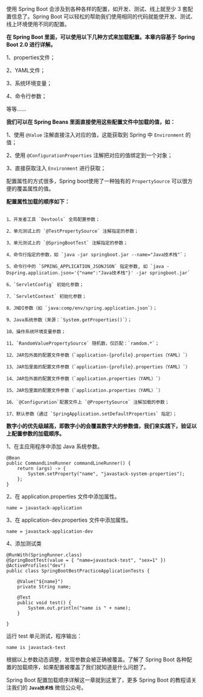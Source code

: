 
使用 Spring Boot 会涉及到各种各样的配置，如开发、测试、线上就至少 3 套配置信息了。Spring Boot 可以轻松的帮助我们使用相同的代码就能使开发、测试、线上环境使用不同的配置。

**在 Spring Boot 里面，可以使用以下几种方式来加载配置。本章内容基于 Spring Boot 2.0 进行详解。**

1、properties文件；

2、YAML文件；

3、系统环境变量；

4、命令行参数；

等等……

**我们可以在 Spring Beans 里面直接使用这些配置文件中加载的值，如：**

1、使用 `@Value` 注解直接注入对应的值，这能获取到 Spring 中 `Environment` 的值；

2、使用 `@ConfigurationProperties` 注解把对应的值绑定到一个对象；

3、直接获取注入 `Environment` 进行获取；


配置属性的方式很多，Spring boot使用了一种独有的 `PropertySource` 可以很方便的覆盖属性的值。

**配置属性加载的顺序如下：**

```

1、开发者工具 `Devtools` 全局配置参数；

2、单元测试上的 `@TestPropertySource` 注解指定的参数；

3、单元测试上的 `@SpringBootTest` 注解指定的参数；

4、命令行指定的参数，如 `java -jar springboot.jar --name="Java技术栈"`；

5、命令行中的 `SPRING_APPLICATION_JSONJSON` 指定参数, 如 `java -Dspring.application.json='{"name":"Java技术栈"}' -jar springboot.jar`

6、`ServletConfig` 初始化参数；

7、`ServletContext` 初始化参数；

8、JNDI参数（如 `java:comp/env/spring.application.json`）；

9、Java系统参数（来源：`System.getProperties()`）；

10、操作系统环境变量参数；

11、`RandomValuePropertySource` 随机数，仅匹配：`ramdom.*`；

12、JAR包外面的配置文件参数（`application-{profile}.properties（YAML）`）

13、JAR包里面的配置文件参数（`application-{profile}.properties（YAML）`）

14、JAR包外面的配置文件参数（`application.properties（YAML）`）

15、JAR包里面的配置文件参数（`application.properties（YAML）`）

16、`@Configuration`配置文件上 `@PropertySource` 注解加载的参数；

17、默认参数（通过 `SpringApplication.setDefaultProperties` 指定）；

```

**数字小的优先级越高，即数字小的会覆盖数字大的参数值，我们来实践下，验证以上配置参数的加载顺序。**

1、在主应用程序中添加 Java 系统参数。

```
@Bean
public CommandLineRunner commandLineRunner() {
	return (args) -> {
		System.setProperty("name", "javastack-system-properties");
	};
}
```

2、在 application.properties 文件中添加属性。

```
name = javastack-application
```

3、在 application-dev.properties 文件中添加属性。

```
name = javastack-application-dev

```

4、添加测试类

```
@RunWith(SpringRunner.class)
@SpringBootTest(value = { "name=javastack-test", "sex=1" })
@ActiveProfiles("dev")
public class SpringBootBestPracticeApplicationTests {

	@Value("${name}")
	private String name;

	@Test
	public void test() {
		System.out.println("name is " + name);
	}

}
```

运行 test 单元测试，程序输出：

```
name is javastack-test
```

根据以上参数动态调整，发现参数会被正确被覆盖。了解了 Spring Boot 各种配置的加载顺序，如果配置被覆盖了我们就知道是什么问题了。

Spring Boot 配置加载顺序详解这一章就到这里了，更多 Spring Boot 的教程请关注我们的 **`Java技术栈`** 微信公众号。

